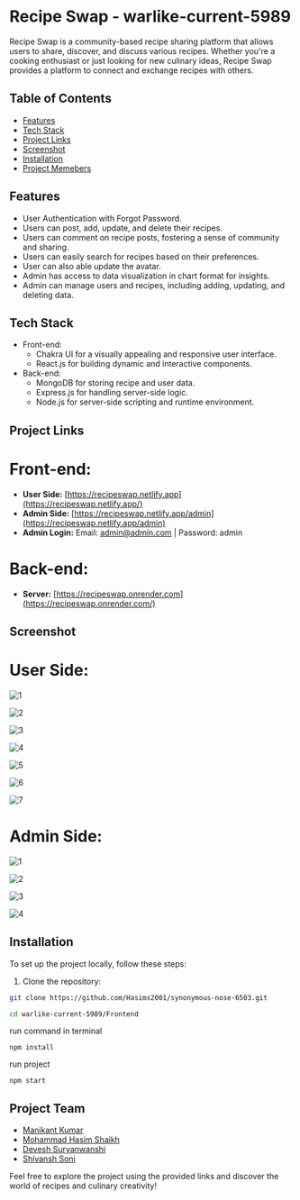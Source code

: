 # Recipe Swap - warlike-current-5989

Recipe Swap is a community-based recipe sharing platform that allows users to share, discover, and discuss various recipes. Whether you're a cooking enthusiast or just looking for new culinary ideas, Recipe Swap provides a platform to connect and exchange recipes with others.

## Table of Contents
- [Features](#features)
- [Tech Stack](#Tech-stack)
- [Project Links](#Project-links)
- [Screenshot](#Screenshot)
- [Installation](#installation)
- [Project Memebers](#Project-team)



## Features

- User Authentication with Forgot Password.
- Users can post, add, update, and delete their recipes.
- Users can comment on recipe posts, fostering a sense of community and sharing.
- Users can easily search for recipes based on their preferences.
- User can also able update the avatar.
- Admin has access to data visualization in chart format for insights.
- Admin can manage users and recipes, including adding, updating, and deleting data.

## Tech Stack

- Front-end:
  - Chakra UI for a visually appealing and responsive user interface.
  - React.js for building dynamic and interactive components.
- Back-end:
  - MongoDB for storing recipe and user data.
  - Express.js for handling server-side logic.
  - Node.js for server-side scripting and runtime environment.

## Project Links

# Front-end:

- **User Side:** [https://recipeswap.netlify.app](https://recipeswap.netlify.app/)
- **Admin Side:** [https://recipeswap.netlify.app/admin](https://recipeswap.netlify.app/admin)
- **Admin Login:** Email: admin@admin.com | Password: admin

# Back-end:

- **Server:** [https://recipeswap.onrender.com](https://recipeswap.onrender.com/)

## Screenshot
# User Side:
![1](https://github.com/Manikantkr-1004/warlike-current-5989/assets/58412185/f7f1ccbe-3b2f-4f7e-af98-1b2d9529b0be)

![2](https://github.com/Manikantkr-1004/warlike-current-5989/assets/58412185/11babcbf-74eb-4247-9e94-a9c015138bf1)

![3](https://github.com/Manikantkr-1004/warlike-current-5989/assets/58412185/443b6992-2a7a-4c4f-bd4b-28de1b261e04)

![4](https://github.com/Manikantkr-1004/warlike-current-5989/assets/58412185/609d7bf1-a4ff-4ec3-b116-b0896de4cc0a)

![5](https://github.com/Manikantkr-1004/warlike-current-5989/assets/58412185/b51ba7f2-b397-4d1f-beed-0f8f3b3d27a4)

![6](https://github.com/Manikantkr-1004/warlike-current-5989/assets/58412185/a17b56b1-6f0b-447c-97a5-4f76491067d3)

![7](https://github.com/Manikantkr-1004/warlike-current-5989/assets/58412185/916b98c5-e8c9-4ccd-a99f-df37f9a500c7)


# Admin Side:
![1](https://github.com/Manikantkr-1004/warlike-current-5989/assets/58412185/447cd5da-831c-4ec8-9d74-089ddc0d52a6)

![2](https://github.com/Manikantkr-1004/warlike-current-5989/assets/58412185/9d2268ab-2154-4b39-b2a2-181d4c334358)

![3](https://github.com/Manikantkr-1004/warlike-current-5989/assets/58412185/6481e716-6c81-4539-b65c-cfa7cf02e4e4)

![4](https://github.com/Manikantkr-1004/warlike-current-5989/assets/58412185/6d20cbcb-d1b0-4d84-9908-704f8f0c4874)


## Installation
To set up the project locally, follow these steps:

1. Clone the repository:

```bash
git clone https://github.com/Hasims2001/synonymous-nose-6503.git
```

```bash
cd warlike-current-5989/Frontend
```

run command in terminal
```
npm install
```

run project
```
npm start
```


## Project Team

- [Manikant Kumar](https://github.com/Manikantkr-1004)
- [Mohammad Hasim Shaikh](https://github.com/Hasims2001)
- [Devesh Suryanwanshi](https://github.com/DeveshSuryawanshi)
- [Shivansh Soni](https://github.com/official-Shivansh)

Feel free to explore the project using the provided links and discover the world of recipes and culinary creativity!
